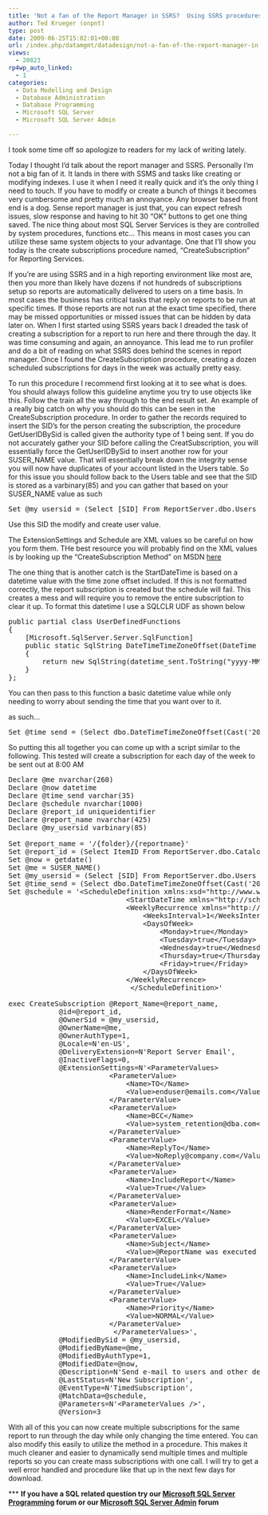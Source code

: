 ```yaml
---
title: 'Not a fan of the Report Manager in SSRS?  Using SSRS procedures to get the job done'
author: Ted Krueger (onpnt)
type: post
date: 2009-06-25T15:02:01+00:00
url: /index.php/datamgmt/datadesign/not-a-fan-of-the-report-manager-in-ssrs/
views:
  - 20823
rp4wp_auto_linked:
  - 1
categories:
  - Data Modelling and Design
  - Database Administration
  - Database Programming
  - Microsoft SQL Server
  - Microsoft SQL Server Admin

---
```

I took some time off so apologize to readers for my lack of writing lately.

Today I thought I&#8217;d talk about the report manager and SSRS. Personally I&#8217;m not a big fan of it. It lands in there with SSMS and tasks like creating or modifying indexes. I use it when I need it really quick and it&#8217;s the only thing I need to touch. If you have to modify or create a bunch of things it becomes very cumbersome and pretty much an annoyance. Any browser based front end is a dog. Sense report manager is just that, you can expect refresh issues, slow response and having to hit 30 &#8220;OK&#8221; buttons to get one thing saved. The nice thing about most SQL Server Services is they are controlled by system procedures, functions etc&#8230; This means in most cases you can utilize these same system objects to your advantage. One that I&#8217;ll show you today is the create subscriptions procedure named, &#8220;CreateSubscription&#8221; for Reporting Services.

If you&#8217;re are using SSRS and in a high reporting environment like most are, then you more than likely have dozens if not hundreds of subscriptions setup so reports are automatically delivered to users on a time basis. In most cases the business has critical tasks that reply on reports to be run at specific times. If those reports are not run at the exact time specified, there may be missed opportunities or missed issues that can be hidden by data later on. When I first started using SSRS years back I dreaded the task of creating a subscription for a report to run here and there through the day. It was time consuming and again, an annoyance. This lead me to run profiler and do a bit of reading on what SSRS does behind the scenes in report manager. Once I found the CreateSubscription procedure, creating a dozen scheduled subscriptions for days in the week was actually pretty easy. 

To run this procedure I recommend first looking at it to see what is does. You should always follow this guideline anytime you try to use objects like this. Follow the train all the way through to the end result set. An example of a really big catch on why you should do this can be seen in the CreateSubscription procedure. In order to gather the records required to insert the SID&#8217;s for the person creating the subscription, the procedure GetUserIDBySid is called given the authority type of 1 being sent. If you do not accurately gather your SID before calling the CreatSubscription, you will essentially force the GetUserIDBySid to insert another row for your SUSER\_NAME value. That will essentially break down the integrity sense you will now have duplicates of your account listed in the Users table. So for this issue you should follow back to the Users table and see that the SID is stored as a varbinary(85) and you can gather that based on your SUSER\_NAME value as such

<pre>Set @my_usersid = (Select [SID] From ReportServer.dbo.Users Where UserName = suser_name())</pre>

Use this SID the modify and create user value.

The ExtensionSettings and Schedule are XML values so be careful on how you form them. THe best resource you will probably find on the XML values is by looking up the &#8220;CreateSubscription Method&#8221; on MSDN [here][1] 

The one thing that is another catch is the StartDateTime is based on a datetime value with the time zone offset included. If this is not formatted correctly, the report subscription is created but the schedule will fail. This creates a mess and will require you to remove the entire subscription to clear it up. To format this datetime I use a SQLCLR UDF as shown below

<pre>public partial class UserDefinedFunctions
{
    [Microsoft.SqlServer.Server.SqlFunction]
    public static SqlString DateTimeTimeZoneOffset(DateTime datetime_sent)
    {
        return new SqlString(datetime_sent.ToString("yyyy-MM-ddTHH:mm:ss.fffzzzz"));
    }
};</pre>

You can then pass to this function a basic datetime value while only needing to worry about sending the time that you want over to it.

as such&#8230;

<pre>Set @time_send = (Select dbo.DateTimeTimeZoneOffset(Cast('2009-06-25 08:00:00' as datetime)))</pre>

So putting this all together you can come up with a script similar to the following. This tested will create a subscription for each day of the week to be sent out at 8:00 AM

<pre>Declare @me nvarchar(260)
Declare @now datetime
Declare @time_send varchar(35)
Declare @schedule nvarchar(1000)
Declare @report_id uniqueidentifier
Declare @report_name nvarchar(425)
Declare @my_usersid varbinary(85)

Set @report_name = '/{folder}/{reportname}'
Set @report_id = (Select ItemID From ReportServer.dbo.Catalog where [Path] = @report_name)
Set @now = getdate()
Set @me = SUSER_NAME()
Set @my_usersid = (Select [SID] From ReportServer.dbo.Users Where UserName = suser_name())
Set @time_send = (Select dbo.DateTimeTimeZoneOffset(Cast('2009-06-25 08:00:00' as datetime)))
Set @schedule = '&lt;ScheduleDefinition xmlns:xsd="http://www.w3.org/2001/XMLSchema" xmlns:xsi="http://www.w3.org/2001/XMLSchema-instance"&gt;
							&lt;StartDateTime xmlns="http://schemas.microsoft.com/sqlserver/2006/03/15/reporting/reportingservices"&gt;' + @time_send  + '&lt;/StartDateTime&gt;
							&lt;WeeklyRecurrence xmlns="http://schemas.microsoft.com/sqlserver/2006/03/15/reporting/reportingservices"&gt;
								&lt;WeeksInterval&gt;1&lt;/WeeksInterval&gt;
								&lt;DaysOfWeek&gt;
									&lt;Monday&gt;true&lt;/Monday&gt;
									&lt;Tuesday&gt;true&lt;/Tuesday&gt;
									&lt;Wednesday&gt;true&lt;/Wednesday&gt;
									&lt;Thursday&gt;true&lt;/Thursday&gt;
									&lt;Friday&gt;true&lt;/Friday&gt;
								&lt;/DaysOfWeek&gt;
							&lt;/WeeklyRecurrence&gt;
							 &lt;/ScheduleDefinition&gt;'

exec CreateSubscription @Report_Name=@report_name,
			@id=@report_id,
			@OwnerSid = @my_usersid,
			@OwnerName=@me,
			@OwnerAuthType=1,
			@Locale=N'en-US',
			@DeliveryExtension=N'Report Server Email',
			@InactiveFlags=0,
			@ExtensionSettings=N'&lt;ParameterValues&gt;
						&lt;ParameterValue&gt;
							&lt;Name&gt;TO&lt;/Name&gt;
							&lt;Value&gt;enduser@emails.com&lt;/Value&gt;
						&lt;/ParameterValue&gt;
						&lt;ParameterValue&gt;
							&lt;Name&gt;BCC&lt;/Name&gt;
							&lt;Value&gt;system_retention@dba.com&lt;/Value&gt;
						&lt;/ParameterValue&gt;
						&lt;ParameterValue&gt;
							&lt;Name&gt;ReplyTo&lt;/Name&gt;
							&lt;Value&gt;NoReply@company.com&lt;/Value&gt;
						&lt;/ParameterValue&gt;
						&lt;ParameterValue&gt;
							&lt;Name&gt;IncludeReport&lt;/Name&gt;
							&lt;Value&gt;True&lt;/Value&gt;
						&lt;/ParameterValue&gt;
						&lt;ParameterValue&gt;
							&lt;Name&gt;RenderFormat&lt;/Name&gt;
							&lt;Value&gt;EXCEL&lt;/Value&gt;
						&lt;/ParameterValue&gt;
						&lt;ParameterValue&gt;
							&lt;Name&gt;Subject&lt;/Name&gt;
							&lt;Value&gt;@ReportName was executed at @ExecutionTime&lt;/Value&gt;
						&lt;/ParameterValue&gt;
						&lt;ParameterValue&gt;
							&lt;Name&gt;IncludeLink&lt;/Name&gt;
							&lt;Value&gt;True&lt;/Value&gt;
						&lt;/ParameterValue&gt;
						&lt;ParameterValue&gt;
							&lt;Name&gt;Priority&lt;/Name&gt;
							&lt;Value&gt;NORMAL&lt;/Value&gt;
						&lt;/ParameterValue&gt;
					     &lt;/ParameterValues&gt;',
			@ModifiedBySid = @my_usersid,
			@ModifiedByName=@me,
			@ModifiedByAuthType=1,
			@ModifiedDate=@now,
			@Description=N'Send e-mail to users and other descriptions',
			@LastStatus=N'New Subscription',
			@EventType=N'TimedSubscription',
			@MatchData=@schedule,
			@Parameters=N'&lt;ParameterValues /&gt;',
			@Version=3</pre>

With all of this you can now create multiple subscriptions for the same report to run through the day while only changing the time entered. You can also modify this easily to utilize the method in a procedure. This makes it much cleaner and easier to dynamically send multiple times and multiple reports so you can create mass subscriptions with one call. I will try to get a well error handled and procedure like that up in the next few days for download.



\*** **If you have a SQL related question try our [Microsoft SQL Server Programming][2] forum or our [Microsoft SQL Server Admin][3] forum**<ins></ins>

 [1]: http://msdn.microsoft.com/en-us/library/aa441019.aspx
 [2]: http://forum.ltd.local/viewforum.php?f=17
 [3]: http://forum.ltd.local/viewforum.php?f=22